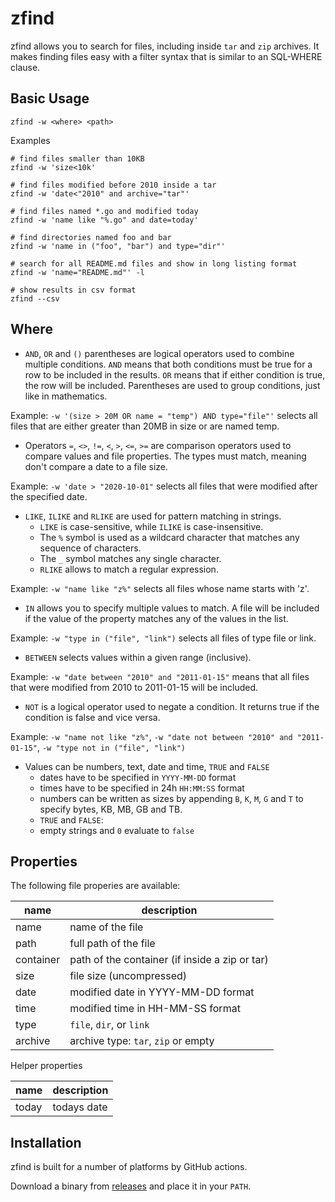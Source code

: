 
# zfind

zfind allows you to search for files, including inside `tar` and `zip` archives. It makes finding files easy with a filter syntax that is similar to an SQL-WHERE clause.

## Basic Usage

```
zfind -w <where> <path>
```

Examples

```
# find files smaller than 10KB
zfind -w 'size<10k'

# find files modified before 2010 inside a tar
zfind -w 'date<"2010" and archive="tar"'

# find files named *.go and modified today
zfind -w 'name like "%.go" and date=today'

# find directories named foo and bar
zfind -w 'name in ("foo", "bar") and type="dir"'

# search for all README.md files and show in long listing format
zfind -w 'name="README.md"' -l

# show results in csv format
zfind --csv
```

## Where

- `AND`, `OR` and `()` parentheses are logical operators used to combine multiple conditions. `AND` means that both conditions must be true for a row to be included in the results. `OR` means that if either condition is true, the row will be included. Parentheses are used to group conditions, just like in mathematics.

Example: `-w '(size > 20M OR name = "temp") AND type="file"'` selects all files that are either greater than 20MB in size or are named temp.

- Operators `=`, `<>`, `!=`, `<`, `>`, `<=`, `>=` are comparison operators used to compare values and file properties. The types must match, meaning don't compare a date to a file size.

Example: `-w 'date > "2020-10-01"` selects all files that were modified after the specified date.

- `LIKE`, `ILIKE` and `RLIKE` are used for pattern matching in strings.
  - `LIKE` is case-sensitive, while `ILIKE` is case-insensitive.
  - The `%` symbol is used as a wildcard character that matches any sequence of characters.
  - The `_` symbol matches any single character.
  - `RLIKE` allows to match a regular expression.

Example: `-w "name like "z%"` selects all files whose name starts with 'z'.

- `IN` allows you to specify multiple values to match. A file will be included if the value of the property matches any of the values in the list.

Example: `-w "type in ("file", "link")` selects all files of type file or link.

- `BETWEEN` selects values within a given range (inclusive).

Example: `-w "date between "2010" and "2011-01-15"` means that all files that were modified from 2010 to 2011-01-15 will be included.

- `NOT` is a logical operator used to negate a condition. It returns true if the condition is false and vice versa.

Example: `-w "name not like "z%"`, `-w "date not between "2010" and "2011-01-15"`, `-w "type not in ("file", "link")`

- Values can be numbers, text, date and time, `TRUE` and `FALSE`
  - dates have to be specified in `YYYY-MM-DD` format
  - times have to be specified in 24h `HH:MM:SS` format
  - numbers can be written as sizes by appending `B`, `K`, `M`, `G` and `T` to specify bytes, KB, MB, GB and TB.
  - `TRUE` and `FALSE`:
  - empty strings and `0` evaluate to `false`

## Properties

The following file properies are available:

| name        | description                                                    |
|-------------|----------------------------------------------------------------|
| name        | name of the file                                               |
| path        | full path of the file                                          |
| container   | path of the container (if inside a zip or tar)                 |
| size        | file size (uncompressed)                                       |
| date        | modified date in YYYY-MM-DD format                             |
| time        | modified time in HH-MM-SS format                               |
| type        | `file`, `dir`, or `link`                                       |
| archive     | archive type: `tar`, `zip` or empty                            |

Helper properties

| name        | description                                                    |
|-------------|----------------------------------------------------------------|
| today       | todays date                                                    |


## Installation

zfind is built for a number of platforms by GitHub actions.

Download a binary from [releases](https://github.com/laktak/zfind/releases) and place it in your `PATH`.

